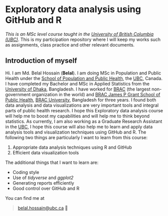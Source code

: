 # Exploratory data analysis using GitHub and R 
_This is an MSc level course taught in the [University of British Columbia (UBC)](https://www.ubc.ca/)_. This is my participation repository where I will keep my works such as assignments, class practice and other relevant documents.

## Introduction of myself 

Hi. I am Md. Belal Hossain (**Belal**). I am doing MSc in Population and Public Health under the [School of Population and Public Health](https://www.spph.ubc.ca/), the [UBC](https://www.ubc.ca/), Canada. I have completed my Bachelor and MSc in Applied Statistics from the [University of Dhaka](https://www.isrt.ac.bd/), Bangladesh. I have worked for [BRAC](http://www.brac.net/) (the largest non-government organization in the world) and [BRAC James P Grant School of Public Health](http://sph.bracu.ac.bd/), [BRAC University](https://www.bracu.ac.bd/), Bangladesh for three years. I found both data analysis and data visualizations are very important tools and integral parts of public health research. I hope this Exploratory data analysis course will help me to boost my capabilities and will help me to think beyond statistics. As currently, I am also working as a Graduate Research Assistant in the [UBC](https://www.ubc.ca/), I hope this course will also help me to learn and apply data analysis tools and visualization techniques using GitHub and R. The following two things are particularly I want to learn from this course:
1. Appropriate data analysis techniques using R and GitHub
2. Efficient data visualization tools

The additional things that I want to learn are:
* Coding style
* Use of _tidyverse_ and _ggplot2_
* Generating reports efficiently
* Good control over GitHub and R

You can find me at 
> belal.hossain@ubc.ca :email:

